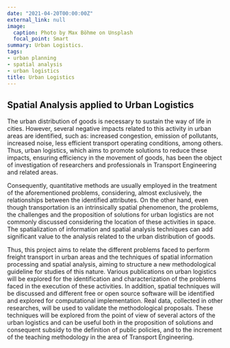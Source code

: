 ```yaml
---
date: "2021-04-20T00:00:00Z"
external_link: null
image:
  caption: Photo by Max Böhme on Unsplash
  focal_point: Smart
summary: Urban Logistics.
tags:
- urban planning
- spatial analysis
- urban logistics
title: Urban Logistics
---
```


## Spatial Analysis applied to Urban Logistics

The urban distribution of goods is necessary to sustain the way of life in cities. However, several negative impacts related to this activity in urban areas are identified, such as: increased congestion, emission of pollutants, increased noise, less efficient transport operating conditions, among others. Thus, urban logistics, which aims to promote solutions to reduce these impacts, ensuring efficiency in the movement of goods, has been the object of investigation of researchers and professionals in Transport Engineering and related areas. 

Consequently, quantitative methods are usually employed in the treatment of the aforementioned problems, considering, almost exclusively, the relationships between the identified attributes. On the other hand, even though transportation is an intrinsically spatial phenomenon, the problems, the challenges and the proposition of solutions for urban logistics are not commonly discussed considering the location of these activities in space. The spatialization of information and spatial analysis techniques can add significant value to the analysis related to the urban distribution of goods. 

Thus, this project aims to relate the different problems faced to perform freight transport in urban areas and the techniques of spatial information processing and spatial analysis, aiming to structure a new methodological guideline for studies of this nature. Various publications on urban logistics will be explored for the identification and characterization of the problems faced in the execution of these activities. In addition, spatial techniques will be discussed and different free or open source software will be identified and explored for computational implementation. Real data, collected in other researches, will be used to validate the methodological proposals. These techniques will be explored from the point of view of several actors of the urban logistics and can be useful both in the proposition of solutions and consequent subsidy to the definition of public policies, and to the increment of the teaching methodology in the area of Transport Engineering.


